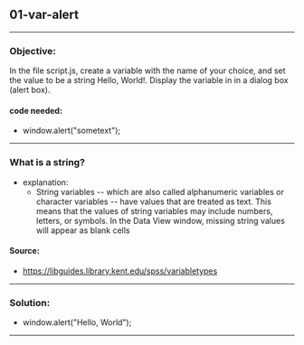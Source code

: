 ## 01-var-alert

---
### Objective:
In the file script.js, create a variable with the name of your choice, and set the value to be a string Hello, World!. Display the variable in in a dialog box (alert box).
#### code needed:
* window.alert("sometext");
---
### What is a string?
* explanation:
  * String variables -- which are also called alphanumeric variables or character variables -- have values that are treated as text. This means that the values of string variables may include numbers, letters, or symbols. In the Data View window, missing string values will appear as blank cells
#### Source: 
* https://libguides.library.kent.edu/spss/variabletypes
---
### Solution:
* window.alert("Hello, World");
---